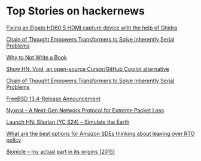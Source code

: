 # Top Stories on hackernews <br />
[Fixing an Elgato HD60 S HDMI capture device with the help of Ghidra](https://www.downtowndougbrown.com/2024/09/fixing-an-elgato-hd60-s-hdmi-capture-device-with-the-help-of-ghidra/)

[Chain of Thought Empowers Transformers to Solve Inherently Serial Problems](https://twitter.com/denny_zhou/status/1835761801453306089)

[Why to Not Write a Book](https://gwern.net/book-writing)

[Show HN: Void, an open-source Cursor/GitHub Copilot alternative](https://voideditor.com)

[Chain of Thought Empowers Transformers to Solve Inherently Serial Problems](https://arxiv.org/abs/2402.12875)

[FreeBSD 13.4-Release Announcement](https://www.freebsd.org/releases/13.4R/announce/)

[Nyxpsi – A Next-Gen Network Protocol for Extreme Packet Loss](https://github.com/nyxpsi/nyxpsi)

[Launch HN: Silurian (YC S24) – Simulate the Earth]()

[What are the best options for Amazon SDEs thinking about leaving over RTO policy]()

[Bionicle – my actual part in its origins (2015)](https://alastairswinnerton.com/2015/09/07/bionicle-my-actual-part-in-its-origins/)
